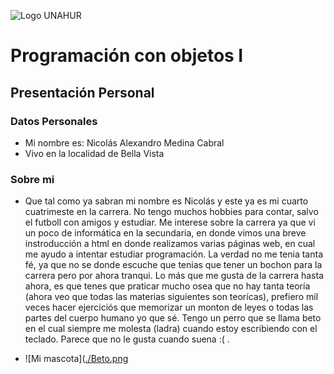 ![Logo UNAHUR](./UNAHUR.png)

# Programación con objetos I
## Presentación Personal

### Datos Personales
- Mi nombre es: Nicolás Alexandro Medina Cabral
- Vivo en la localidad de Bella Vista


### Sobre mi
- Que tal como ya sabran mi nombre es Nicolás y este ya es mi cuarto cuatrimeste en la carrera. No tengo muchos hobbies para contar, salvo el futboll con amigos y estudiar. Me interese sobre la carrera ya que vi un poco de informática en la secundaria, en donde vimos una breve instroducción a html en donde realizamos varias páginas web, en cual me ayudo a intentar estudiar programación. La verdad no me tenia tanta fé, ya que no se donde escuche que tenias que tener un bochon para la carrera pero por ahora tranqui. Lo más que me gusta de la carrera hasta ahora, es que tenes que praticar mucho osea que no hay tanta teoría (ahora veo que todas las materias siguientes son teorícas), prefiero mil veces hacer ejerciciós que memorizar un monton de leyes o todas las partes del cuerpo humano yo que sé. Tengo un perro que se llama beto en el cual siempre me molesta (ladra) cuando estoy escribiendo con el teclado. Parece que no le gusta cuando suena :( .

- ![Mi mascota]([./Beto.png](https://github.com/obj1-unahur-2025s2/presentacionpersonal-NikoAlex/blob/686fe51a74f9622ee4641ef7929d2df4f17f41bf/Beto.jpeg)
